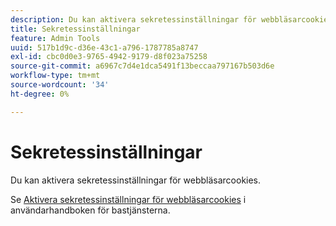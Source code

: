 ```yaml
---
description: Du kan aktivera sekretessinställningar för webbläsarcookies.
title: Sekretessinställningar
feature: Admin Tools
uuid: 517b1d9c-d36e-43c1-a796-1787785a8747
exl-id: cbc0d0e3-9765-4942-9179-d8f023a75258
source-git-commit: a6967c7d4e1dca5491f13beccaa797167b503d6e
workflow-type: tm+mt
source-wordcount: '34'
ht-degree: 0%

---
```


# Sekretessinställningar

Du kan aktivera sekretessinställningar för webbläsarcookies.

Se [Aktivera sekretessinställningar för webbläsarcookies](https://experienceleague.adobe.com/docs/core-services/interface/ec-cookies/browser-cookie-settings.html?lang=sv-SE) i användarhandboken för bastjänsterna.
